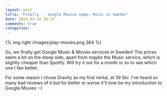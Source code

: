 ```yaml
---
layout: post
title: "Finally -- Google Movies &amp; Music in Sweden"
date: 2014-03-18 18:13
comments: true
categories: 
---
```


{% img right /images/play-movies.png 364 %}

So, we finally got Google Music & Movies services in Sweden!  The
prices seem a bit on the steep side, apart from maybe the Music
service, which is slightly cheaper than Spotify.  Will try it out for
a month or so to see which one I like better.

For some reason I chose Gravity as my first rental, at 39 Skr.  I've
heard so many bad reviews of it but for better or worse it'll now be
my introduction to Google Movies :-)

